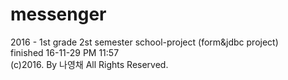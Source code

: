# messenger
2016 - 1st grade 2st semester school-project (form&amp;jdbc project)</br>
finished 16-11-29 PM 11:57</br>
(c)2016. By 나영채 All Rights Reserved.
